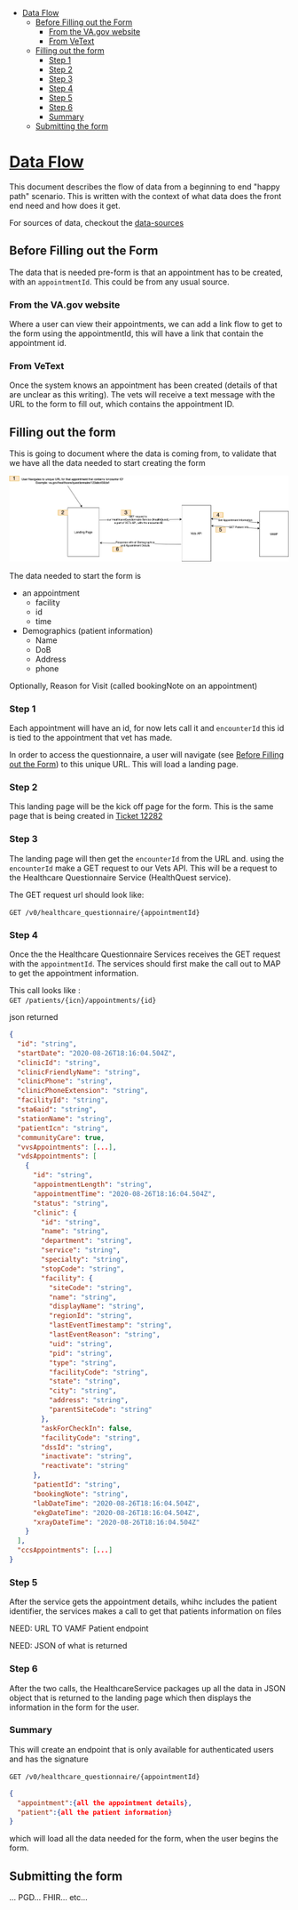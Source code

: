 - [Data Flow](#data-flow)
  - [Before Filling out the Form](#before-filling-out-the-form)
    - [From the VA.gov website](#from-the-vagov-website)
    - [From VeText](#from-vetext)
  - [Filling out the form](#filling-out-the-form)
    - [Step 1](#step-1)
    - [Step 2](#step-2)
    - [Step 3](#step-3)
    - [Step 4](#step-4)
    - [Step 5](#step-5)
    - [Step 6](#step-6)
    - [Summary](#summary)
  - [Submitting the form](#submitting-the-form)


# [Data Flow](#data-flow)

This document describes the flow of data from a beginning to end "happy path" scenario. This is written with the context of what data does the front end need and how does it get. 

For sources of data, checkout the [data-sources](data-sources.md)



## Before Filling out the Form

The data that is needed pre-form is that an appointment has to be created, with an `appointmentId`. This could be from any usual source.

### From the VA.gov website

Where a user can view their appointments, we can add a link flow to get to the form using the appointmentId, this will have a link that contain the appointment id. 

### From VeText

Once the system knows an appointment has been created (details of that are unclear as this writing). The vets will receive a text message with the URL to the form to fill out, which contains the appointment ID.



## Filling out the form

This is going to document where the data is coming from, to validate that we have all the data needed to start creating the form

![Dataflow](assets/HQ%20-%20dataflow.png)

The data needed to start the form is 

- an appointment
  - facility
  - id
  - time 
- Demographics (patient information)
  - Name
  - DoB
  - Address
  - phone

Optionally, Reason for Visit (called bookingNote on an appointment)

### Step 1

Each appointment will have an id, for now lets call it and `encounterId` this id is tied to the appointment that vet has made. 

In order to access the questionnaire, a user will navigate (see [Before Filling out the Form](#before-filling-out-the-form)) to this unique URL. This will load a landing page.

### Step 2

This landing page will be the kick off page for the form. This is the same page that is being created in [Ticket 12282](https://github.com/department-of-veterans-affairs/va.gov-team/issues/12282)

### Step 3 

The landing page will then get the `encounterId` from the URL and. using the `encounterId` make a GET request to our Vets API. This will be a request to the Healthcare Questionnaire Service (HealthQuest service). 

The GET request url should look like:

`GET /v0/healthcare_questionnaire/{appointmentId}`

### Step 4

Once the the Healthcare Questionnaire Services receives the GET request with the `appointmentId`. The services should first make the call out to MAP to get the appointment information. 

This call looks like :  
`GET /patients/{icn}/appointments/{id}`

json returned
```json
{
  "id": "string",
  "startDate": "2020-08-26T18:16:04.504Z",
  "clinicId": "string",
  "clinicFriendlyName": "string",
  "clinicPhone": "string",
  "clinicPhoneExtension": "string",
  "facilityId": "string",
  "sta6aid": "string",
  "stationName": "string",
  "patientIcn": "string",
  "communityCare": true,
  "vvsAppointments": [...],
  "vdsAppointments": [
    {
      "id": "string",
      "appointmentLength": "string",
      "appointmentTime": "2020-08-26T18:16:04.504Z",
      "status": "string",
      "clinic": {
        "id": "string",
        "name": "string",
        "department": "string",
        "service": "string",
        "specialty": "string",
        "stopCode": "string",
        "facility": {
          "siteCode": "string",
          "name": "string",
          "displayName": "string",
          "regionId": "string",
          "lastEventTimestamp": "string",
          "lastEventReason": "string",
          "uid": "string",
          "pid": "string",
          "type": "string",
          "facilityCode": "string",
          "state": "string",
          "city": "string",
          "address": "string",
          "parentSiteCode": "string"
        },
        "askForCheckIn": false,
        "facilityCode": "string",
        "dssId": "string",
        "inactivate": "string",
        "reactivate": "string"
      },
      "patientId": "string",
      "bookingNote": "string",
      "labDateTime": "2020-08-26T18:16:04.504Z",
      "ekgDateTime": "2020-08-26T18:16:04.504Z",
      "xrayDateTime": "2020-08-26T18:16:04.504Z"
    }
  ],
  "ccsAppointments": [...]
}
```

### Step 5

After the service gets the appointment details, whihc includes the patient identifier, the services makes a call to get that patients information on files 

NEED: URL TO VAMF Patient endpoint

NEED: JSON of what is returned


### Step 6

After the two calls, the HealthcareService packages up all the data in JSON object that is returned to the landing page which then displays the information in the form for the user. 



### Summary

This will create an endpoint that is only available for authenticated users and has the signature 


`GET /v0/healthcare_questionnaire/{appointmentId}`

```json
{
  "appointment":{all the appointment details},
  "patient":{all the patient information}
}
```

which will load all the data needed for the form, when the user begins the form. 


## Submitting the form

... PGD... FHIR... etc... 